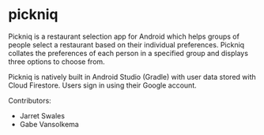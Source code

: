 # pickniq

Pickniq is a restaurant selection app for Android which helps groups of people select a restaurant based on their individual preferences. Pickniq collates the preferences of each person in a specified group and displays three options to choose from.

Pickniq is natively built in Android Studio (Gradle) with user data stored with Cloud Firestore. Users sign in using their Google account.

Contributors:
* Jarret Swales
* Gabe Vansolkema
